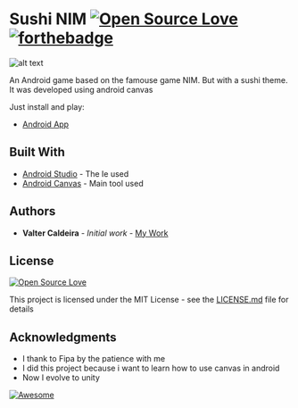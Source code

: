 # Sushi NIM [![Open Source Love](https://badges.frapsoft.com/os/v1/open-source.svg?v=102)](https://github.com/ellerbrock/open-source-badge/) [![forthebadge](http://forthebadge.com/badges/built-by-hipsters.svg)](http://forthebadge.com)

![alt text](https://lh3.googleusercontent.com/Tmvc5aubVdaqjHYjF0lOmnaE2KsK7TgM2Iijz24qLKER4FRL7Dm3u-ToeSAne99auF0=w300-rw)

An Android game based on the famouse game NIM. But with a sushi theme. It was developed using android canvas

Just install and play:

* [Android App](https://play.google.com/store/apps/details?id=valterjpcaldeira.sushinim&hl=en)


## Built With

* [Android Studio](https://developer.android.com/studio/index.html) - The Ie used
* [Android Canvas](https://developer.android.com/reference/android/graphics/Canvas.html) - Main tool used

## Authors

* **Valter Caldeira** - *Initial work* - [My Work](https://github.com/valterjpcaldeira/)

## License

[![Open Source Love](https://badges.frapsoft.com/os/mit/mit.svg?v=102)](https://github.com/ellerbrock/open-source-badge/)

This project is licensed under the MIT License - see the [LICENSE.md](LICENSE.md) file for details

## Acknowledgments

* I thank to Fipa by the patience with me
* I did this project because i want to learn how to use canvas in android
* Now I evolve to unity 

[![Awesome](https://cdn.rawgit.com/sindresorhus/awesome/d7305f38d29fed78fa85652e3a63e154dd8e8829/media/badge.svg)](https://github.com/sindresorhus/awesome)
